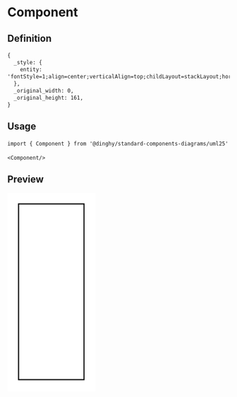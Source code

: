 # Component

## Definition

```
{
  _style: { 
    entity: 'fontStyle=1;align=center;verticalAlign=top;childLayout=stackLayout;horizontal=1;horizontalStack=0;resizeParent=1;resizeParentMax=0;resizeLast=0;marginBottom=0;',
  },
  _original_width: 0,
  _original_height: 161,
}
```

## Usage

```
import { Component } from '@dinghy/standard-components-diagrams/uml25'

<Component/>
```

## Preview

<img src="./component.png" width="200"/>
